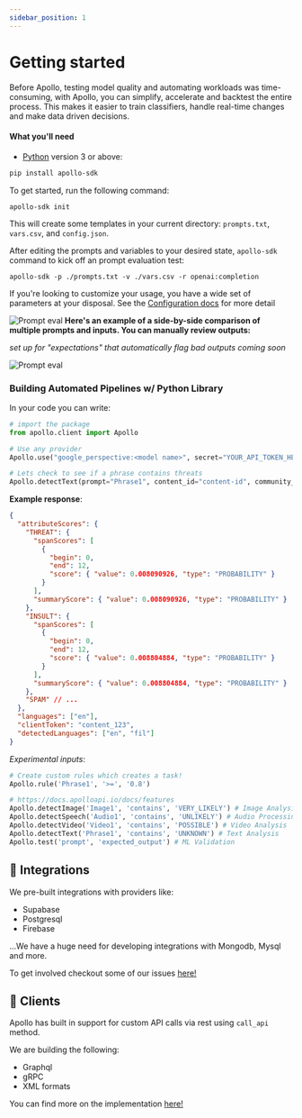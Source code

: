 ```yaml
---
sidebar_position: 1
---
```


# Getting started

Before Apollo, testing model quality and automating workloads was time-consuming, with Apollo, you can simplify, accelerate and backtest the entire process. This makes it easier to train classifiers, handle real-time changes and make data driven decisions.

#### What you'll need

- [Python](https://www.python.org/downloads/) version 3 or above:

```bash
pip install apollo-sdk
```

To get started, run the following command:

```
apollo-sdk init
```

This will create some templates in your current directory: `prompts.txt`, `vars.csv`, and `config.json`.

After editing the prompts and variables to your desired state, `apollo-sdk` command to kick off an prompt evaluation test:

```
apollo-sdk -p ./prompts.txt -v ./vars.csv -r openai:completion
```

If you're looking to customize your usage, you have a wide set of parameters at your disposal. See the [Configuration docs](https://docs.apolloapi.io/docs/cli/configuration) for more detail

![Prompt eval](https://github.com/apolloapi/apolloapi/assets/72639210/c65b4565-5d17-4b32-971c-d4a51d9d137e)
**Here's an example of a side-by-side comparison of multiple prompts and inputs. You can manually review outputs:**

_set up for "expectations" that automatically flag bad outputs coming soon_

![Prompt eval](https://uploads-ssl.webflow.com/640ca38ad086fde245b76c9d/647411b456031b5145019909_Screenshot%202023-05-28%20at%2010.44.48%20PM.png)

### Building Automated Pipelines w/ Python Library

In your code you can write:

```python
# import the package
from apollo.client import Apollo

# Use any provider
Apollo.use("google_perspective:<model name>", secret="YOUR_API_TOKEN_HERE")

# Lets check to see if a phrase contains threats
Apollo.detectText(prompt="Phrase1", content_id="content-id", community_id="user-id")
```

**Example response**:

```json
{
  "attributeScores": {
    "THREAT": {
      "spanScores": [
        {
          "begin": 0,
          "end": 12,
          "score": { "value": 0.008090926, "type": "PROBABILITY" }
        }
      ],
      "summaryScore": { "value": 0.008090926, "type": "PROBABILITY" }
    },
    "INSULT": {
      "spanScores": [
        {
          "begin": 0,
          "end": 12,
          "score": { "value": 0.008804884, "type": "PROBABILITY" }
        }
      ],
      "summaryScore": { "value": 0.008804884, "type": "PROBABILITY" }
    },
    "SPAM" // ...
  },
  "languages": ["en"],
  "clientToken": "content_123",
  "detectedLanguages": ["en", "fil"]
}
```

_Experimental inputs_:

```python
# Create custom rules which creates a task!
Apollo.rule('Phrase1', '>=', '0.8')

# https://docs.apolloapi.io/docs/features
Apollo.detectImage('Image1', 'contains', 'VERY_LIKELY') # Image Analysis/OCR
Apollo.detectSpeech('Audio1', 'contains', 'UNLIKELY') # Audio Processing
Apollo.detectVideo('Video1', 'contains', 'POSSIBLE') # Video Analysis
Apollo.detectText('Phrase1', 'contains', 'UNKNOWN') # Text Analysis
Apollo.test('prompt', 'expected_output') # ML Validation
```

## 🔌 Integrations

We pre-built integrations with providers like:

- Supabase
- Postgresql
- Firebase

...We have a huge need for developing integrations with Mongodb, Mysql and more.

To get involved checkout some of our issues [here!](https://github.com/apolloapi/apolloapi/issues)

## 🧪 Clients

Apollo has built in support for custom API calls via rest using `call_api` method.

We are building the following:

- Graphql
- gRPC
- XML formats

You can find more on the implementation [here!](https://github.com/apolloapi/apolloapi/blob/main/apollo/service/)
